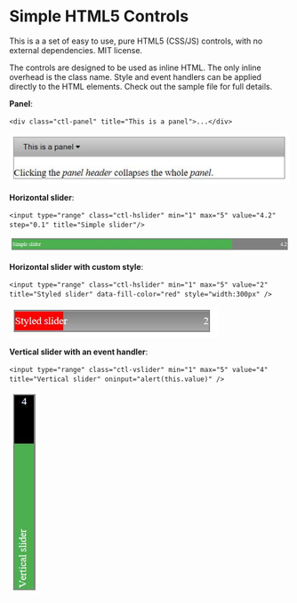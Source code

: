 # Simple HTML5 Controls
This is a a set of easy to use, pure HTML5 (CSS/JS) controls, with no external dependencies. MIT license.

The controls are designed to be used as inline HTML. The only inline overhead is the class name.
Style and event handlers can be applied directly to the HTML elements.
Check out the sample file for full details.

**Panel**:

`<div class="ctl-panel" title="This is a panel">...</div>`

![Panel example](/sample_images/panel.JPG?raw=true "Panel example")

**Horizontal slider**:

`<input type="range" class="ctl-hslider" min="1" max="5" value="4.2" step="0.1" title="Simple slider"/>`

![Example of horizontal slider](sample_images/hslider.JPG?raw=true "Example of horizontal slider")

**Horizontal slider with custom style**:

`<input type="range" class="ctl-hslider" min="1" max="5" value="2" title="Styled slider" data-fill-color="red" style="width:300px" />`

![Example of orizontal slider with style](/sample_images/hsliderstyle.JPG?raw=true "Example of horizontal slider with style")

**Vertical slider with an event handler**:

`<input type="range" class="ctl-vslider" min="1" max="5" value="4" title="Vertical slider" oninput="alert(this.value)" />`

![Example of vertical slider with event handler](/sample_images/vslider.JPG?raw=true "Example of vertical slider with event handler")

